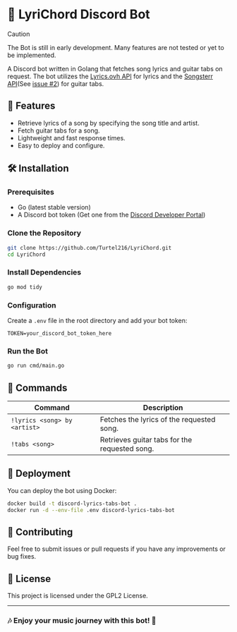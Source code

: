 # 🎵 LyriChord Discord Bot

> [!CAUTION]
> The Bot is still in early development. Many features are not tested or yet to be implemented.

A Discord bot written in Golang that fetches song lyrics and guitar tabs on request. The bot utilizes the [Lyrics.ovh API](https://lyricsovh.docs.apiary.io/#) for lyrics and the [Songsterr API](https://www.songsterr.com/a/wa/api)(See [issue #2](https://github.com/Turtel216/LyriChord/issues/2)) for guitar tabs.

## 🚀 Features
- Retrieve lyrics of a song by specifying the song title and artist.
- Fetch guitar tabs for a song.
- Lightweight and fast response times.
- Easy to deploy and configure.

## 🛠️ Installation

### Prerequisites
- Go (latest stable version)
- A Discord bot token (Get one from the [Discord Developer Portal](https://discord.com/developers/applications))

### Clone the Repository
```sh
git clone https://github.com/Turtel216/LyriChord.git
cd LyriChord
```

### Install Dependencies
```sh
go mod tidy
```

### Configuration
Create a `.env` file in the root directory and add your bot token:
```env
TOKEN=your_discord_bot_token_here
```

### Run the Bot
```sh
go run cmd/main.go
```

## 📜 Commands
| Command | Description |
|---------|-------------|
| `!lyrics <song> by <artist>` | Fetches the lyrics of the requested song. |
| `!tabs <song>` | Retrieves guitar tabs for the requested song. |

## 🔧 Deployment
You can deploy the bot using Docker:
```sh
docker build -t discord-lyrics-tabs-bot .
docker run -d --env-file .env discord-lyrics-tabs-bot
```

## 🤝 Contributing
Feel free to submit issues or pull requests if you have any improvements or bug fixes.

## 📜 License
This project is licensed under the GPL2 License.

---

### 🎶 Enjoy your music journey with this bot! 🎸
